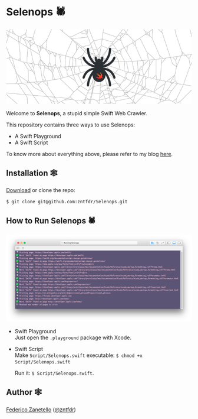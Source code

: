 # Selenops 🕷
<p align="center">
    <img src="logo.png" width="580" max-width="90%" alt="Swift Web Crawler in action" />
</p>

Welcome to **Selenops**, a stupid simple Swift Web Crawler.

This repository contains three ways to use Selenops:

* A Swift Playground
* A Swift Script

To know more about everything above, please refer to my blog [here](https://www.fivestars.blog/code/build-web-crawler-swift.html).

## Installation 🕸
[Download](https://github.com/zntfdr/Selenops/archive/master.zip) or clone the repo:

```
$ git clone git@github.com:zntfdr/Selenops.git
```

## How to Run Selenops 🕷
<p align="center">
    <img src="screenshot.png" width="680" max-width="90%" alt="Swift Web Crawler in action" />
</p>

* Swift Playground  
  Just open the ``.playground`` package with Xcode.
  
* Swift Script  
  Make ``Script/Selenops.swift`` executable: ``$ chmod +x Script/Selenops.swift``  
  
  Run it: ``$ Script/Selenops.swift``.  
  
  

## Author 🕸
[Federico Zanetello](https://github.com/zntfdr) ([@zntfdr](https://twitter.com/zntfdr))
